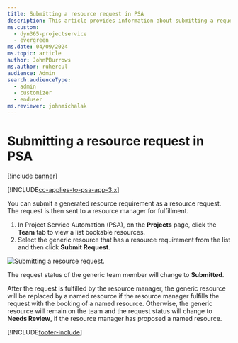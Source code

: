```yaml
---
title: Submitting a resource request in PSA
description: This article provides information about submitting a request for a project resource in PSA.
ms.custom: 
  - dyn365-projectservice
  - evergreen
ms.date: 04/09/2024
ms.topic: article
author: JohnPBurrows
ms.author: ruhercul
audience: Admin
search.audienceType: 
  - admin
  - customizer
  - enduser
ms.reviewer: johnmichalak
---
```

# Submitting a resource request in PSA

[!include [banner](../includes/psa-now-project-operations.md)]

[!INCLUDE[cc-applies-to-psa-app-3.x](../includes/cc-applies-to-psa-app-3x.md)]

You can submit a generated resource requirement as a resource request. The request is then sent to a resource manager for fulfillment.

1. In Project Service Automation (PSA), on the **Projects** page, click the **Team** tab to view a list bookable resources. 
2. Select the generic resource that has a resource requirement from the list and then click **Submit Request**.

![Submitting a resource request.](media/RM-how-to-18.png)

The request status of the generic team member will change to **Submitted**.

After the request is fulfilled by the resource manager, the generic resource will be replaced by a named resource if the resource manager fulfills the request with the booking of a named resource. Otherwise, the generic resource will remain on the team and the request status will change to **Needs Review**, if the resource manager has proposed a named resource.


[!INCLUDE[footer-include](../includes/footer-banner.md)]
